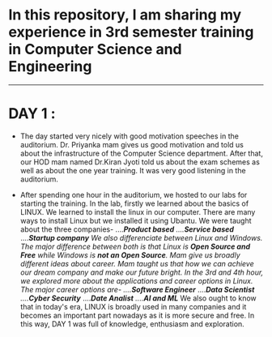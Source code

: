 # In this repository, I am sharing my experience in 3rd semester training in Computer Science and Engineering
---
# DAY 1 : 
* The day started very nicely with good motivation speeches in the auditorium. Dr. Priyanka mam gives us good motivation and told us about the infrastructure of the Computer Science department. After that, our HOD mam named Dr.Kiran Jyoti told us about the exam schemes as well as about the one year training. It was very good listening in the auditorium.

* After spending one hour in the auditorium, we hosted to our labs for starting the training. In the lab, firstly we learned about the basics of LINUX. We learned to install the linux in our computer. There are many ways to install Linux but we installed it using Ubantu. We were taught about the three companies-
....*__*Product based*__
....*__*Service based*__
....*__*Startup company*__
We also differenciate between Linux and Windows. The major difference between both is that Linux is *__Open Source and Free__* while Windows is *__not an Open Source__*. Mam give us broadly different ideas about career. Mam taught us that how we can achieve our dream company and make our future bright. In the 3rd and 4th hour,  we explored more about the applications and career options in Linux. The major career options are-
....*__*Software Engineer*__
....*__*Data Scientist*__
....*__*Cyber Security*__
....*__*Date Analist*__
....*__*AI and ML*__
We also ought to know that in today's era, LINUX is broadly used in many companies and it becomes an important part nowadays as it is more secure and free. In this way, DAY 1 was full of knowledge, enthusiasm and exploration.
